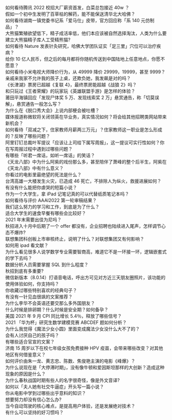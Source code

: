如何看待腾讯 2022 校招大厂薪资首发，白菜总包接近 40w ？  
假如一个初中生发明了百草枯的解药，能不能保送清华北大哈佛？  
如何看待湖南一镇党委书记系「爱马仕」皮带，官方回应称「系 140 元仿制品」？  
大熊猫繁殖欲望低下，精子成活率低，他们本应该被自然选择淘汰，人类为什么要建立大熊猫精子库人工受精熊猫?  
如何看待 Nature 发表针灸研究，哈佛大学团队证实「足三里」穴位可以治疗疾病？  
给你 10 亿人民币，但之后的每月都将你随机传送到中国陆地上任意地点，你愿不愿意？  
如何看待小米电视大师降价行为，从 49999 降价 29999，19999，甚至 9999？  
亲戚来我家不允许我的孩子上桌，还欺负她，我发飙是对的吗？  
《长津湖》票房已超越《复联 4》，最终票房能超越《战狼 2》吗？  
和只玩过《王者荣耀》的玩家玩《英雄联盟手游》是怎样的体验？  
莆田平海镇回应「发现尸体奖 5 万、发现线索奖 2 万」悬赏通告，称「切莫误解」，悬赏通告一般怎么写？  
为什么在《脱口秀大会》上说内部梗会被吐槽？  
媒体报道称微软将关闭领英在华业务，真实情况如何？将会给其他招聘类网站带来新机会？  
如何看待「双减之下，住家教师月薪两三万元」？住家教师这一职业是怎么形成的？反映了哪些问题？  
阿里钉钉总裁叶军提议「应该让上司给下属写周报」，这一提议可实行性如何？你在写周报过程中遇到过哪些问题？  
有哪些「听君一席话，如听一席话」的笑话？  
《天龙八部》中为什么阿紫的戏份那么多，甚至陪伴了萧峰的整个后半生，阿紫在《天龙八部》中有什么意义？  
你看过的电影里最绝望的死法是什么？  
台湾高雄一大楼发生火灾，已造成 46 死亡，不排除人为纵火，救援进展如何？  
有没有什么能把你虐哭的短篇小说？  
作为一个大学生，拿 iPad 记笔记真的可以代替纸质笔记本吗？  
如何看待与评价 AAAI2022 第一轮审稿结果？  
我们这么努力的学习和工作，到底是为了什么？  
适合大学生的速食早餐有哪些会比较好？  
2021 年末需要出佳为尼吗？  
秋招进入十月中后期了一个 offer 都没有，企业招聘也陆续进入尾声，怎样调节心态不爆炸?  
联想集团科创板上市审核终止，说明了什么？对联想集团又有何影响？  
如何用 ipad 看文献？  
为什么看见很多人说学数学专业需要智商高，难道它不是一环接一环，逻辑嵌套式的学下去吗？  
数据分析人员需要掌握 SQL 到什么程度？  
秋招到底有多重要?  
微信新版本（8.0.14）打语音电话，呼出方可见对方近三天朋友圈照片，该功能的使用体验如何，你支持吗？  
你收藏过哪些特别喜欢的经典句子？  
有没有一针见血很飒的文案推荐？  
为什么李华不会英语还要交那么多外国朋友？  
什么时候是排卵期？什么时候是安全期？如何备孕？  
美国 2021 年 9 月 CPI 同比增长 5.4％，释放了哪些信号？  
2021 「华为杯」研究生数学建模竞赛 ABCDEF 题如何分析？  
为什么我觉得《魔法少女小圆》里面变成魔法少女没什么大不了的？  
会有人讨厌自己的孩子吗？  
有哪些适合官宣的文案？  
济南 15 周岁以下在校七年级女孩免费接种 HPV 疫苗，会带来哪些改变？对其他地区有何借鉴意义？  
如何评价由朱一龙、黄志忠、陈数、焦俊艳主演的电影《峰爆》？  
为什么说现在是「大停滞时期」，没有像牛顿和爱因斯坦那样的大创新？造成这种现象的原因是什么？  
为什么春秋战国时期有些人的名字很奇怪，像是外文音译?  
如何以「夫人她有社交牛逼症」开头写一篇小说？  
你从电影中学到过哪些出乎意料的知识？  
想要努力却没有信心怎么办?  
当今自动驾驶的核心难点，是提高用户体验，还是发展绝对技术？  
有什么可以坚持的好习惯吗？  
